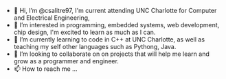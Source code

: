 - 👋 Hi, I’m @csalitre97, I'm current attending UNC Charlotte for Computer and Electrical Engineering,
- 👀 I’m interested in programming, embedded systems, web development, chip design, I'm excited to learn as much as I can. 
- 🌱 I’m currently learning to code in C++ at UNC Charlotte, as well as teaching my self other languages such as Pythong, Java. 
- 💞️ I’m looking to collaborate on on projects that will help me learn and grow as a programmer and engineer. 
- 📫 How to reach me ...

<!---
csalitre97/csalitre97 is a ✨ special ✨ repository because its `README.md` (this file) appears on your GitHub profile.
You can click the Preview link to take a look at your changes.
--->
